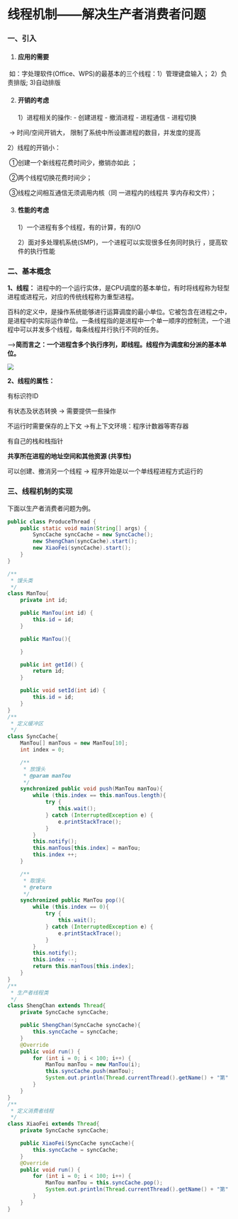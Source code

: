 # 线程机制——解决生产者消费者问题

### 一、引入

1. #### 应用的需要

​    如：字处理软件(Office、WPS)的最基本的三个线程：1）管理键盘输入； 2）负责排版;   3)自动排版

2. #### 开销的考虑

   1）进程相关的操作: - 创建进程 - 撤消进程 - 进程通信 - 进程切换 

​    →  时间/空间开销大， 限制了系统中所设置进程的数目，并发度的提高

   2）线程的开销小：

​       ①创建一个新线程花费时间少，撤销亦如此 ；

​       ②两个线程切换花费时间少；

​       ③线程之间相互通信无须调用内核（同 一进程内的线程共 享内存和文件）；

3. #### 性能的考虑

   1）一个进程有多个线程，有的计算，有的I/O

   2）面对多处理机系统(SMP)，一个进程可以实现很多任务同时执行 ，提高软件的执行性能

### 二、基本概念

**1、线程：** 进程中的一个运行实体，是CPU调度的基本单位，有时将线程称为轻型进程或进程元，对应的传统线程称为重型进程。

百科的定义中，是操作系统能够进行运算调度的最小单位。它被包含在进程之中，是进程中的实际运作单位。一条线程指的是进程中一个单一顺序的控制流，一个进程中可以并发多个线程，每条线程并行执行不同的任务。

——>**简而言之：一个进程含多个执行序列，即线程。线程作为调度和分派的基本单位。**

<img src="C:\Users\Young Leon\Desktop\线程和进程.png" alt=" " style="zoom:90%;" />

**2、线程的属性：**

有标识符ID 

有状态及状态转换 → 需要提供一些操作 

不运行时需要保存的上下文 →有上下文环境：程序计数器等寄存器 

有自己的栈和栈指针 

**共享所在进程的地址空间和其他资源 (共享性)**

可以创建、撤消另一个线程 → 程序开始是以一个单线程进程方式运行的

### 三、线程机制的实现

下面以生产者消费者问题为例。

```java
public class ProduceThread {
    public static void main(String[] args) {
        SyncCache syncCache = new SyncCache();
        new ShengChan(syncCache).start();
        new XiaoFei(syncCache).start();
    }
}

/**
 * 馒头类
 */
class ManTou{
    private int id;

    public ManTou(int id) {
        this.id = id;
    }

    public ManTou(){

    }

    public int getId() {
        return id;
    }

    public void setId(int id) {
        this.id = id;
    }
}
/**
 * 定义缓冲区
 */
class SyncCache{
    ManTou[] manTous = new ManTou[10];
    int index = 0;

    /**
     * 放馒头
     * @param manTou
     */
    synchronized public void push(ManTou manTou){
        while (this.index == this.manTous.length){
            try {
                this.wait();
            } catch (InterruptedException e) {
                e.printStackTrace();
            }
        }
        this.notify();
        this.manTous[this.index] = manTou;
        this.index ++;
    }

    /**
     * 取馒头
     * @return
     */
    synchronized public ManTou pop(){
        while (this.index == 0){
            try {
                this.wait();
            } catch (InterruptedException e) {
                e.printStackTrace();
            }
        }
        this.notify();
        this.index --;
        return this.manTous[this.index];
    }
}
/**
 * 生产者线程类
 */
class ShengChan extends Thread{
    private SyncCache syncCache;

    public ShengChan(SyncCache syncCache){
        this.syncCache = syncCache;
    }
    @Override
    public void run() {
        for (int i = 0; i < 100; i++) {
            ManTou manTou = new ManTou(i);
            this.syncCache.push(manTou);
            System.out.println(Thread.currentThread().getName() + "第" + (i + 1) + "次生产馒头，" + "库存还有" + syncCache.index + "个馒头");
        }
    }
}
/**
 * 定义消费者线程
 */
class XiaoFei extends Thread{
    private SyncCache syncCache;

    public XiaoFei(SyncCache syncCache){
        this.syncCache = syncCache;
    }
    @Override
    public void run() {
        for (int i = 0; i < 100; i++) {
            ManTou manTou = this.syncCache.pop();
            System.out.println(Thread.currentThread().getName() + "第" + (i + 1) + "次消费馒头，" + "库存还有" + syncCache.index + "个馒头");
        }
    }
}

```





